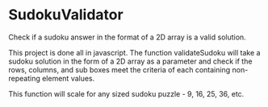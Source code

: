 # SudokuValidator
Check if a sudoku answer in the format of a 2D array is a valid solution.

This project is done all in javascript.  The function validateSudoku will take a sudoku solution in the form of a 2D array as a parameter and check if the rows, columns, and sub boxes meet the criteria of each containing non-repeating element values.  

This function will scale for any sized sudoku puzzle - 9, 16, 25, 36, etc.
